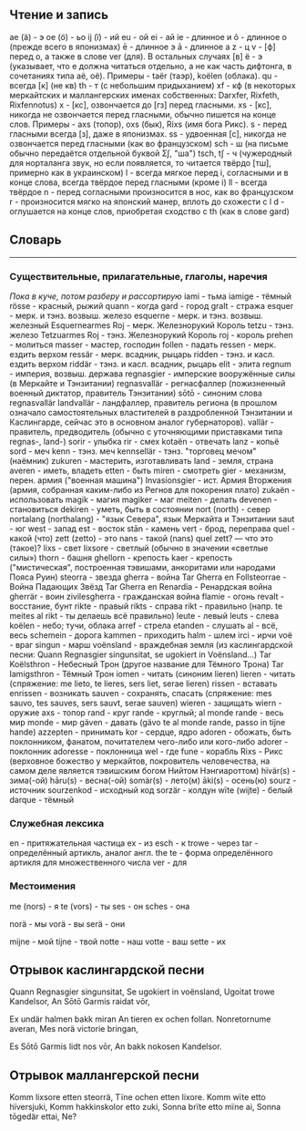 ## Чтение и запись
ae (ä) - э
oe (ö) - ьо
ij (ï) - ий
eu - ой
ei - ай
ie - длинное и
ō - длинное о (прежде всего в японизмах)
ē - длинное э
ā - длинное а
z - ц
v - [ф] перед o, а также в слове ver (для). В остальных случаях [в]
ë - э (указывает, что e должна читаться отдельно, а не как часть дифтонга, в сочетаниях типа aë, oë). Примеры - taër (таэр), koëlen (облака).
qu - всегда [к] (не кв)
th - т (с небольшим придыханием)
xf - кф (в некоторых меркайтских и маллангерских именах собственных: Darxfer, Rixfeth, Rixfennotus)
x - [кс], озвончается до [гз] перед гласными.
xs - [кс], никогда не озвончается перед гласными, обычно пишется на конце слов. Примеры - axs (топор), oxs (бык), Rixs (имя бога Рикс).
s - перед гласными всегда [з], даже в японизмах.
ss - удвоенная [с], никогда не озвончается перед гласными (как во французском)
sch - ш (на письме обычно передаётся отдельной буквой Ʃʃ, "ша")
tsch, tʃ - ч (чужеродный для норталанга звук, но если появляется, то читается твёрдо [тш], примерно как в украинском)
l - всегда мягкое перед i, согласными и в конце слова, всегда твёрдое перед гласными (кроме i)
ll - всегда твёрдое
n - перед согласными произносится в нос, как во французском
r - произносится мягко на японский манер, вплоть до схожести с l
d - оглушается на конце слов, приобретая сходство с th (как в слове gard)

## Словарь
***
### Существительные, прилагательные, глаголы, наречия
*Пока в куче, потом разберу и рассортирую*
iami - тьма
iamige - тёмный
rösse - красный, рыжий
quann - когда
gard - город
gralt - стража
esquer - мерк. и тэнз. возвыш. железо
esquerne - мерк. и тэнз. возвыш. железный
Esquernearmes Roj - мерк. Железнорукий Король
tetzu - тэнз. железо
Tetzuarmes Roj - тэнз. Железнорукий Король
roj - король
prehen - молиться
masser - мастер, господин
follen - падать
ressen - мерк. ездить верхом
ressär - мерк. всадник, рыцарь
ridden - тэнз. и касл. ездить верхом
riddär - тэнз. и касл. всадник, рыцарь
elit - элита
regnum - империя, возвыш. держава
regnasgier - имперские вооружённые силы (в Меркайте и Тэнзитании)
regnasvallär - регнасфаллер (пожизненный военный диктатор, правитель Тэнзитании)
sōtō - синоним слова regnasvallär
landvallär - ландфаллер, правитель региона (в прошлом означало самостоятельных властителей в раздробленной Тэнзитании и Каслингарде, сейчас это в основном аналог губернаторов).
vallär - правитель, предводитель (обычно с уточняющими приставками типа regnas-, land-)
sorir - улыбка
rir - смех
kotaën - отвечать
lanz - копьё
sord - меч
kenn - тэнз. меч
kennsellär - тэнз. "торговец мечом" (наёмник)
zukuren - мастерить, изготавливать
land - земля, страна
averen - иметь, владеть
etten - быть
miren - смотреть
gier - механизм, перен. армия ("военная машина")
Invasionsgier - ист. Армия Вторжения (армия, собранная каким-либо из Регнов для покорения плато)
zukaën - использовать
magik - магия
magiker - маг
meiten - делать
devenen - становиться
dekiren - уметь, быть в состоянии
nort (north) - север
nortalang (northalang) - "язык Севера", язык Меркайта и Тэнзитании
saut - юг
west - запад
est - восток
stān - камень
vert - брод, переправа
quel - какой (что)
zett (zetto) - это
nans - такой
(nans) quel zett? — что это (такое)?
lixs - свет
lixsore - светлый (обычно в значении «светлые силы»)
thorn - башня
ghellorn - крепость
kaer - крепость ("мистическая", построенная тэвишами, анкоритами или народами Пояса Руин)
steorra - звезда
gherra - война
Tar Gherra en Follsteorrae - Война Падающих Звёзд
Tar Gherra en Renardia - Ренардская война
gherrär - воин
zivilesgherra - гражданская война
flamie - огонь
revalt - восстание, бунт
rikte - правый
rikts - справа
rikt - правильно (напр. te meites al rikt - ты делаешь всё правильно)
leute - левый
leuts - слева
koëlen - небо; тучи, облака
arref - стрела
etanden - слушать
al - всё, весь
schemein - дорога
kammen - приходить
halm - шлем
irci - ирчи
voë - враг
singun - марш
voënsland - враждебная земля (из каслингардской песни: Quann Regnasgier singunsitat, se ugokiert in Voënsland...)
Tar Koëlsthron - Небесный Трон (другое название для Тёмного Трона)
Tar Iamigsthron - Тёмный Трон
iomen - читать (синоним lieren)
lieren - читать (спряжение: me lieto, te lieres, sers liet, serae lieren)
rissen - вставать
enrissen - возникать
sauven - сохранять, спасать (спряжение: mes sauvo, tes sauves, sers sauvt, serae sauven)
wieren - защищать
wiern - оружие
axs - топор
rand - круг
rande - круглый; al monde rande - весь мир
monde - мир
gäven - давать (gävo te al monde rande, passo in tijne hande)
azzepten - принимать
kor - сердце, ядро
adoren - обожать, быть поклонником, фанатом, почитателем чего-либо или кого-либо
adorer - поклонник
adoresse - поклонница
wel - где
fune - корабль
Rixs - Рикс (верховное божество у меркайтов, покровитель человечества, на самом деле является тэвишским богом Нийтом Нэнгиароттом)
hïvär(s) - зима(-ой)
hāru(s) - весна(-ой)
somär(s) - лето(м)
āki(s) - осень(ю)
sourz - источник
sourzenkod - исходный код
sorzär - колдун
wïte (wijte) - белый
darque - тёмный

### Служебная лексика

en - притяжательная частица
ex - из
esch - к
trowe - через
tar - определённый артикль, аналог англ. the
te - форма определённого артикля для множественного числа
ver - для

### Местоимения

me (nors) - я
te (vors) - ты
ses - он
sches - она

norä - мы
vorä - вы
serä - они

mijne - мой
tijne - твой
notte - наш
votte - ваш
sette - их

## Отрывок каслингардской песни

Quann Regnasgier singunsitat,
Se ugokiert in voënsland,
Ugoitat trowe Kandelsor,
An Sōtō Garmis raidat vōr,

Ex undär halmen bakk miran
An tieren ex ochen follan.
Nonretornume averan,
Mes norä victorie bringan,

Es Sōtō Garmis lidt nos vōr,
An bakk nokosen Kandelsor.

## Отрывок маллангерской песни
Komm lixsore etten steorrä,
Tïne ochen etten lixore.
Komm wïte etto hïversjuki,
Komm hakkinskolor etto zuki,
Sonna brïte etto mïne ai,
Sonna tōgedär ettai,
Ne?
